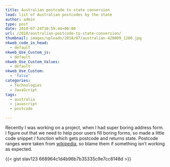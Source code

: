 ```yaml
---
title: Australian postcode to state conversion
lead: list of Australian postcodes by the state
author: admin
type: post
date: 2018-07-24T10:59:44+00:00
url: /2018/australian-postcode-to-state-conversion/
thumbnail: images/uploads/2018/07/australian-428009_1280.jpg
nkweb_code_in_head:
  - default
nkweb_Use_Custom_js:
  - default
nkweb_Use_Custom_Values:
  - default
nkweb_Use_Custom:
  - 'false'
categories:
  - Technologies
  - JavaScript
tags:
  - australia
  - javascript
  - postcode

---
```

Recently I was working on a project, when I had super boring address form. I figure out that we need to help poor users fill boring forms, so made a little code snippet / function which gets postcode and returns state. Postcode ranges were taken from [wikipedia](https://en.wikipedia.org/wiki/Postcodes_in_Australia), so blame them if something isn&#8217;t working as expected.

<!--more-->

{{< gist slav123 668964c1d4b96b7b35335c9e7cc8148d >}}

